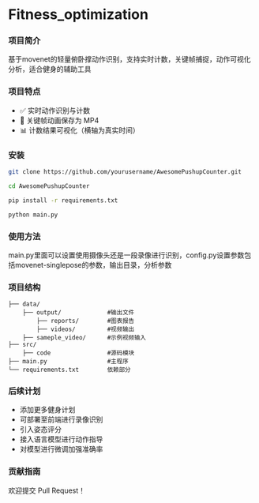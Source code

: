 # Fitness_optimization

### **项目简介**

基于movenet的轻量俯卧撑动作识别，支持实时计数，关键帧捕捉，动作可视化分析，适合健身的辅助工具



### **项目特点**

- ✅ 实时动作识别与计数
- 🎥 关键帧动画保存为 MP4
- 📊 计数结果可视化（横轴为真实时间）



### **安装**

```bash
git clone https://github.com/yourusername/AwesomePushupCounter.git

cd AwesomePushupCounter

pip install -r requirements.txt

python main.py
```



### **使用方法**

main.py里面可以设置使用摄像头还是一段录像进行识别，config.py设置参数包括movenet-singlepose的参数，输出目录，分析参数



### **项目结构**

```
├── data/					
	├── output/				#输出文件
		├── reports/		#图表报告
		├── videos/			#视频输出
	├── sameple_video/		#示例视频输入	
├── src/					
	├── code				#源码模块
├── main.py					#主程序
└── requirements.txt		依赖部分
```



### **后续计划**

- 添加更多健身计划
- 可部署至前端进行录像识别
- 引入姿态评分
- 接入语言模型进行动作指导
- 对模型进行微调加强准确率



### **贡献指南**

欢迎提交 Pull Request！
